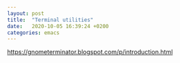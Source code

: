 ```yaml
---
layout: post
title:  "Terminal utilities"
date:   2020-10-05 16:39:24 +0200
categories: emacs
---
```


https://gnometerminator.blogspot.com/p/introduction.html
